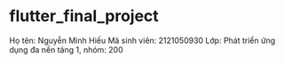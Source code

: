 # flutter_final_project
Họ tên: Nguyễn Minh Hiếu
Mã sinh viên: 2121050930
Lớp: Phát triển ứng dụng đa nền tảng 1, nhóm: 200